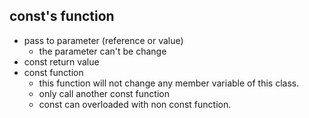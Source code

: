 ## const's function
* pass to parameter (reference or value)
	* the parameter can't be change
* const return value
* const function
	* this function will not change any member variable of this class.
	* only call another const function
	* const can overloaded with non const function.

